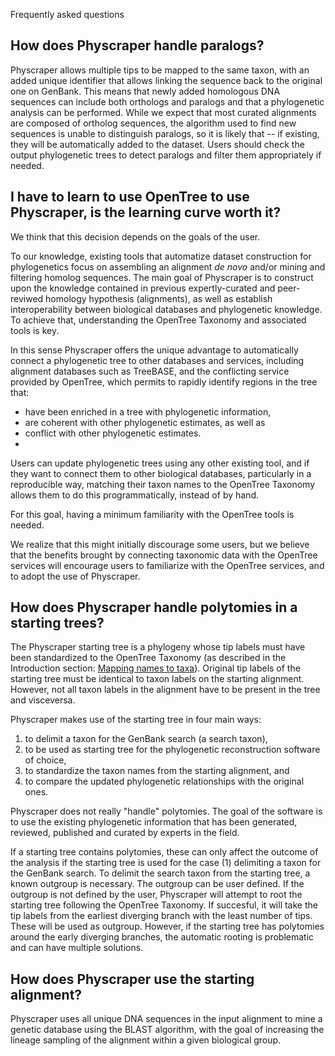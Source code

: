 Frequently asked questions

## How does Physcraper handle paralogs?

Physcraper allows multiple tips to be mapped to the same taxon, with an added unique identifier that allows linking the sequence back to the original one on GenBank.
This means that newly added homologous DNA sequences can include both orthologs
and paralogs and that a phylogenetic analysis can be performed.
While we expect that most curated alignments are composed of ortholog sequences, the algorithm used to find new sequences is unable to distinguish paralogs, so it is likely that -- if existing, they will be automatically added to the dataset.
Users should check the output phylogenetic trees to detect paralogs and filter them
appropriately if needed.

## I have to learn to use OpenTree to use Physcraper, is the learning curve worth it?

We think that this decision depends on the goals of the user.

To our knowledge, existing tools that automatize dataset construction for phylogenetics focus on assembling an alignment _de novo_ and/or mining and filtering homolog sequences.
The main goal of Physcraper is to construct upon the knowledge contained in previous expertly-curated and peer-reviwed homology hypothesis (alignments), as well as establish interoperability between biological databases and phylogenetic knowledge. To achieve that, understanding the OpenTree Taxonomy and associated tools is key.

In this sense Physcraper offers the unique advantage to automatically connect a phylogenetic tree to other databases and services, including alignment databases such as TreeBASE, and the conflicting service provided by OpenTree, which permits to rapidly identify regions in the tree that:
- have been enriched in a tree with phylogenetic information,
- are coherent with other phylogenetic estimates, as well as
- conflict with other phylogenetic estimates.
-
Users can update phylogenetic trees using any other existing tool, and if they want to connect them to other biological databases, particularly in a reproducible way, matching their taxon names to the OpenTree Taxonomy allows them to do this programmatically, instead of by hand.

For this goal, having a minimum familiarity with the OpenTree tools is needed.

We realize that this might initially discourage some users, but we believe that the benefits brought by connecting taxonomic data with the OpenTree services will encourage users to familiarize with the OpenTree services, and to adopt the use of Physcraper.


## How does Physcraper handle polytomies in a starting trees?

The Physcraper starting tree is a phylogeny whose tip labels must have been standardized to the OpenTree Taxonomy (as described in the Introduction section:
[Mapping names to taxa](https://physcraper.readthedocs.io/en/latest/quick-start.html#updating-your-own-tree-and-alignment)).
Original tip labels of the starting tree must be identical to taxon labels on the starting alignment.
However, not all taxon labels in the alignment have to be present in the tree and
visceversa.

Physcraper makes use of the starting tree in four main ways:
1. to delimit a taxon for the GenBank search (a search taxon),
2. to be used as starting tree for the phylogenetic reconstruction software of choice,
3. to standardize the taxon names from the starting alignment, and
4. to compare the updated phylogenetic relationships with the original ones.


Physcraper does not really "handle" polytomies. The goal of the software is to use the
existing phylogenetic information that has been generated, reviewed, published and curated by experts in the field.

If a starting tree contains polytomies, these can only affect the outcome of the analysis if the starting tree is used for the case (1) delimiting a taxon for the GenBank search.
To delimit the search taxon from the starting tree, a known outgroup is necessary.
The outgroup can be user defined. If the outgroup is not defined by the user, Physcraper will attempt to root the starting tree following the OpenTree Taxonomy.
If succesful, it will take the tip labels from the earliest diverging branch with the least number of tips. These will be used as outgroup. However, if the starting tree has polytomies
around the early diverging branches,
the automatic rooting is problematic and can have multiple solutions.


## How does Physcraper use the starting alignment?

Physcraper uses all unique DNA sequences in the input alignment to mine a genetic database using the BLAST algorithm, with the goal of increasing the
lineage sampling of the alignment within a given biological group.
